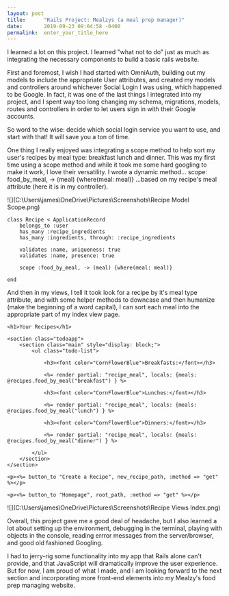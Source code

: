 ```yaml
---
layout: post
title:      "Rails Project: Mealzys (a meal prep manager)"
date:       2019-09-23 09:04:58 -0400
permalink:  enter_your_title_here
---
```



I learned a lot on this project. I learned "what not to do" just as much as integrating the necessary components to build a basic rails website. 

First and foremost, I wish I had started with OmniAuth, building out my models to include the appropriate User attributes, and created my models and controllers around whichever Social Login I was using, which happened to be Google. In fact, it was one of the last things I integrated into my project, and I spent way too long changing my schema, migrations, models, routes and controllers in order to let users sign in with their Google accounts. 

So word to the wise: decide which social login service you want to use, and start with that! It will save you a ton of time. 

One thing I really enjoyed was integrating a scope method to help sort my user's recipes by meal type: breakfast lunch and dinner. This was my first time using a scope method and while it took me some hard googling to make it work, I love their versatility. I wrote a dynamic method... scope: food_by_meal, -> (meal) {where(meal: meal)} ...based on my recipe's meal attribute (here it is in my controller).

![](C:\Users\james\OneDrive\Pictures\Screenshots\Recipe Model Scope.png)

```
class Recipe < ApplicationRecord
    belongs_to :user
    has_many :recipe_ingredients
    has_many :ingredients, through: :recipe_ingredients

    validates :name, uniqueness: true
    validates :name, presence: true

    scope :food_by_meal, -> (meal) {where(meal: meal)}

end

```

And then in my views, I tell it took look for a recipe by it's meal type attribute, and with some helper methods to downcase and then humanize (make the beginning of a word capital), I can sort each meal into the appropriate part of my index view page.

```
<h1>Your Recipes</h1>

<section class="todoapp">
	<section class="main" style="display: block;">
		<ul class="todo-list">

            <h3><font color="CornFlowerBlue">Breakfasts:</font></h3>

            <%= render partial: "recipe_meal", locals: {meals: @recipes.food_by_meal("breakfast") } %>

            <h3><font color="CornFlowerBlue">Lunches:</font></h3>

            <%= render partial: "recipe_meal", locals: {meals: @recipes.food_by_meal("lunch") } %>

            <h3><font color="CornFlowerBlue">Dinners:</font></h3>

            <%= render partial: "recipe_meal", locals: {meals: @recipes.food_by_meal("dinner") } %>

        </ul>
	</section>
</section>

<p><%= button_to "Create a Recipe", new_recipe_path, :method => "get" %></p>

<p><%= button_to "Homepage", root_path, :method => "get" %></p>

```

![](C:\Users\james\OneDrive\Pictures\Screenshots\Recipe Views Index.png)

Overall, this project gave me a good deal of headache, but I also learned a lot about setting up the environment, debugging in the terminal, playing with objects in the console, reading errror messages from the server/browser, and good old fashioned Googling. 

I had to jerry-rig some functionality into my app that Rails alone can't provide, and that JavaScript will dramatically improve the user experience. But for now, I am proud of what I made, and I am looking forward to the next section and incorporating more front-end elements into my Mealzy's food prep managing website.
